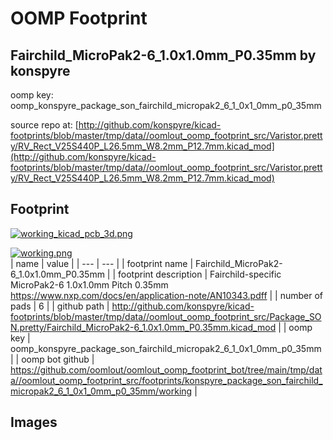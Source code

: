 # OOMP Footprint  
## Fairchild_MicroPak2-6_1.0x1.0mm_P0.35mm  by konspyre  
  
oomp key: oomp_konspyre_package_son_fairchild_micropak2_6_1_0x1_0mm_p0_35mm  
  
source repo at: [http://github.com/konspyre/kicad-footprints/blob/master/tmp/data//oomlout_oomp_footprint_src/Varistor.pretty/RV_Rect_V25S440P_L26.5mm_W8.2mm_P12.7mm.kicad_mod](http://github.com/konspyre/kicad-footprints/blob/master/tmp/data//oomlout_oomp_footprint_src/Varistor.pretty/RV_Rect_V25S440P_L26.5mm_W8.2mm_P12.7mm.kicad_mod)  
## Footprint  
  
[![working_kicad_pcb_3d.png](working_kicad_pcb_3d_600.png)](working_kicad_pcb_3d.png)  
  
[![working.png](working_600.png)](working.png)  
| name | value | 
| --- | --- | 
| footprint name | Fairchild_MicroPak2-6_1.0x1.0mm_P0.35mm | 
| footprint description | Fairchild-specific MicroPak2-6 1.0x1.0mm Pitch 0.35mm https://www.nxp.com/docs/en/application-note/AN10343.pdff | 
| number of pads | 6 | 
| github path | http://github.com/konspyre/kicad-footprints/blob/master/tmp/data//oomlout_oomp_footprint_src/Package_SON.pretty/Fairchild_MicroPak2-6_1.0x1.0mm_P0.35mm.kicad_mod | 
| oomp key | oomp_konspyre_package_son_fairchild_micropak2_6_1_0x1_0mm_p0_35mm | 
| oomp bot github | https://github.com/oomlout/oomlout_oomp_footprint_bot/tree/main/tmp/data//oomlout_oomp_footprint_src/footprints/konspyre_package_son_fairchild_micropak2_6_1_0x1_0mm_p0_35mm/working | 
## Images  
